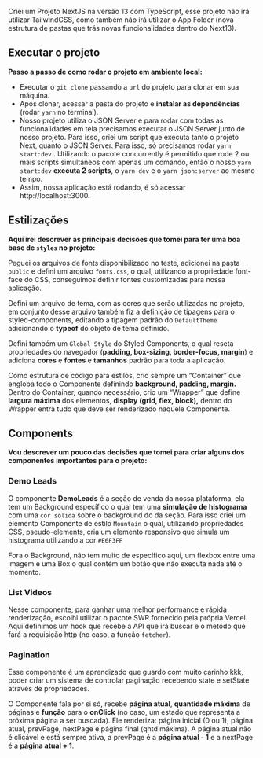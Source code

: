 Criei um Projeto NextJS na versão 13 com TypeScript, esse projeto não irá utilizar TailwindCSS, como também não irá utilizar o App Folder (nova estrutura de pastas que trás novas funcionalidades dentro do Next13).

## Executar o projeto

**Passo a passo de como rodar o projeto em ambiente local:**

- Executar o `git clone` passando a `url` do projeto para clonar em sua máquina.
- Após clonar, acessar a pasta do projeto e **instalar as dependências** (rodar `yarn` no terminal).
- Nosso projeto utiliza o JSON Server e para rodar com todas as funcionalidades em tela precisamos executar o JSON Server junto de nosso projeto. Para isso, criei um script que executa tanto o projeto Next, quanto o JSON Server. Para isso, só precisamos rodar `yarn start:dev` . Utilizando o pacote concurrently é permitido que rode 2 ou mais scripts simultâneos com apenas um comando, então o nosso `yarn start:dev` **executa 2 scripts**, o `yarn dev` e o `yarn json:server` ao mesmo tempo.
- Assim, nossa aplicação está rodando, é só acessar http://localhost:3000.

## Estilizações

**Aqui irei descrever as principais decisões que tomei para ter uma boa base de `styles` no projeto:**

Peguei os arquivos de fonts disponibilizado no teste, adicionei na pasta `public` e defini um arquivo `fonts.css`, o qual, utilizando a propriedade font-face do CSS, conseguimos definir fontes customizadas para nossa aplicação.

Defini um arquivo de tema, com as cores que serão utilizadas no projeto, em conjunto desse arquivo também fiz a definição de tipagens para o styled-components, editando a tipagem padrão do `DefaultTheme` adicionando o **typeof** do objeto de tema definido.

Defini também um `Global Style` do Styled Components, o qual reseta propriedades do navegador (**padding, box-sizing, border-focus, margin**) e adiciona **cores** e **fontes** e **tamanhos** padrão para toda a aplicação.

Como estrutura de código para estilos, crio sempre um “Container” que engloba todo o Componente definindo **background, padding, margin.** Dentro do Container, quando necessário, crio um “Wrapper” que define **largura máxima** dos elementos, **display (grid, flex, block),** dentro do Wrapper entra tudo que deve ser renderizado naquele Componente.

## Components

**Vou descrever um pouco das decisões que tomei para criar alguns dos componentes importantes para o projeto:**

### Demo Leads

O componente **DemoLeads** é a seção de venda da nossa plataforma, ela tem um Background específico o qual tem uma **simulação de histograma** com uma `cor sólida` sobre o background do da seção. Para isso criei um elemento Componente de estilo `Mountain` o qual, utilizando propriedades CSS, pseudo-elements, cria um elemento responsivo que simula um histograma utilizando a cor `#E6F3FF`

Fora o Background, não tem muito de específico aqui, um flexbox entre uma imagem e uma Box o qual contém um botão que não executa nada até o momento.

### List Videos

Nesse componente, para ganhar uma melhor performance e rápida renderização, escolhi utilizar o pacote SWR fornecido pela própria Vercel. Aqui definimos um hook que recebe a API que irá buscar e o metódo que fará a requisição http (no caso, a função `fetcher`).

### Pagination

Esse componente é um aprendizado que guardo com muito carinho kkk, poder criar um sistema de controlar paginação recebendo state e setState através de propriedades. 

O Componente fala por si só, recebe **página atual**, **quantidade máxima** de páginas e **função** para o **onClick** (no caso, um estado que representa a próxima página a ser buscada). Ele renderiza: página inicial (0 ou 1), página atual, prevPage, nextPage e página final (qntd máxima). A página atual não é clicável e está sempre ativa, a prevPage é a **página atual - 1** e a nextPage é a **página atual + 1**.
